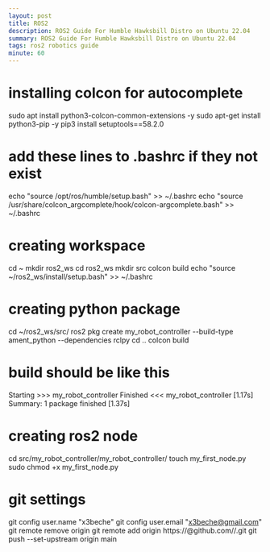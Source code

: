 ```yaml
---
layout: post
title: ROS2
description: ROS2 Guide For Humble Hawksbill Distro on Ubuntu 22.04
summary: ROS2 Guide For Humble Hawksbill Distro on Ubuntu 22.04
tags: ros2 robotics guide
minute: 60
---
```


# installing colcon for autocomplete
sudo apt install python3-colcon-common-extensions -y
sudo apt-get install python3-pip -y
pip3 install setuptools==58.2.0

# add these lines to .bashrc if they not exist
echo "source /opt/ros/humble/setup.bash" >> ~/.bashrc
echo "source /usr/share/colcon_argcomplete/hook/colcon-argcomplete.bash" >> ~/.bashrc

# creating workspace
cd ~ 
mkdir ros2_ws
cd ros2_ws
mkdir src
colcon build
echo "source ~/ros2_ws/install/setup.bash" >> ~/.bashrc

# creating python package
cd ~/ros2_ws/src/
ros2 pkg create my_robot_controller --build-type ament_python --dependencies rclpy
cd ..
colcon build

# build should be like this
Starting >>> my_robot_controller
Finished <<< my_robot_controller [1.17s]    
Summary: 1 package finished [1.37s]

# creating ros2 node
cd src/my_robot_controller/my_robot_controller/
touch my_first_node.py
sudo chmod +x my_first_node.py

# git settings
git config user.name "x3beche"
git config user.email "x3beche@gmail.com"
git remote remove origin
git remote add origin https://<TOKEN>@github.com/<USERNAME>/<REPO>.git
git push --set-upstream origin main